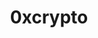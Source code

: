 ---
title: 0xcrypto
github: https://github.com/0xcrypto
mode: dark
transition: 1s
score: 65.4
archetype:
- Minimalistic
---